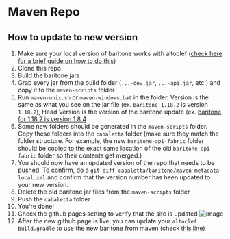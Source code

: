 # Maven Repo

## How to update to new version

1. Make sure your local version of baritone works with altoclef ([check here for a brief guide on how to do this](https://github.com/gaucho-matrero/altoclef/blob/main/develop.md#modifying-baritone-dev-mode))
1. Clone this repo
1. Build the baritone jars
1. Grab every jar from the build folder (`...-dev.jar`, `...-api.jar`, etc.) and copy it to the `maven-scripts` folder
1. Run `maven-unix.sh` or `maven-windows.bat` in the folder. Version is the same as what you see on the jar file (ex. `baritone-1.18.2` is version `1.18.2`), Head Version is the version of the baritone update (ex. [baritone for 1.18.2 is version 1.8.4](https://github.com/cabaletta/baritone/blob/24e047c12e807fc4ee6528f4698c560b70e5a641/gradle.properties#L3)
1. Some new folders should be generated in the `maven-scripts` folder. Copy these folders into the `cabaletta` folder (make sure they match the folder structure. For example, the new `baritone-api-fabric` folder should be copied to the exact same location of the old `baritone-api-fabric` folder so their contents get merged.)
1. You should now have an updated version of the repo that needs to be pushed. To confirm, do a `git diff cabaletta/baritone/maven-metadata-local.xml` and confirm that the version number has been updated to your new version.
1. Delete the old baritone jar files from the `maven-scripts` folder
1. Push the `cabaletta` folder
1. You're done!
1. Check the github pages setting to verify that the site is updated ![image](https://user-images.githubusercontent.com/13367955/229860596-7eead121-158d-4d94-88ca-aee962f9815f.png)
1. After the new github page is live, you can update your `altoclef` `build.gradle` to use the new baritone from maven (check [this line](https://github.com/gaucho-matrero/altoclef/blob/cc6350b517308355cf2d35e5c15178077e7e3f60/build.gradle#L50))